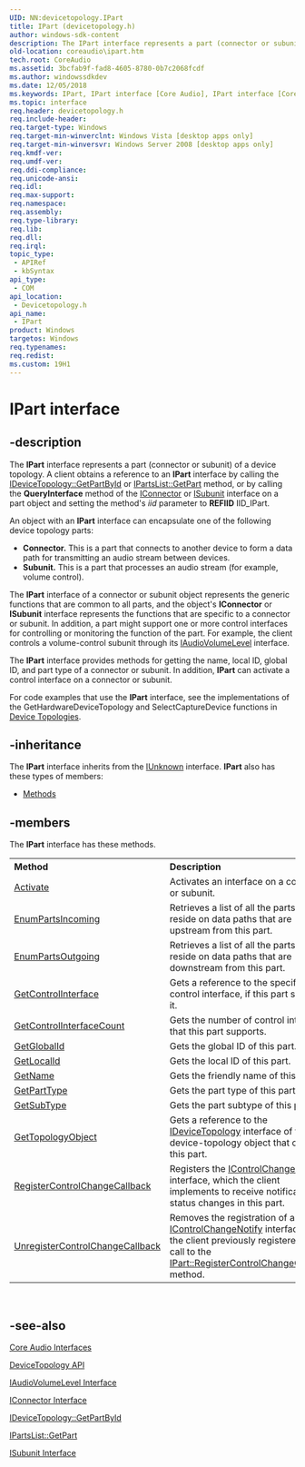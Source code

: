 ```yaml
---
UID: NN:devicetopology.IPart
title: IPart (devicetopology.h)
author: windows-sdk-content
description: The IPart interface represents a part (connector or subunit) of a device topology.
old-location: coreaudio\ipart.htm
tech.root: CoreAudio
ms.assetid: 3bcfab9f-fad8-4605-8780-0b7c2068fcdf
ms.author: windowssdkdev
ms.date: 12/05/2018
ms.keywords: IPart, IPart interface [Core Audio], IPart interface [Core Audio],described, coreaudio.ipart, devicetopology/IPart
ms.topic: interface
req.header: devicetopology.h
req.include-header: 
req.target-type: Windows
req.target-min-winverclnt: Windows Vista [desktop apps only]
req.target-min-winversvr: Windows Server 2008 [desktop apps only]
req.kmdf-ver: 
req.umdf-ver: 
req.ddi-compliance: 
req.unicode-ansi: 
req.idl: 
req.max-support: 
req.namespace: 
req.assembly: 
req.type-library: 
req.lib: 
req.dll: 
req.irql: 
topic_type:
 - APIRef
 - kbSyntax
api_type:
 - COM
api_location:
 - Devicetopology.h
api_name:
 - IPart
product: Windows
targetos: Windows
req.typenames: 
req.redist: 
ms.custom: 19H1
---
```


# IPart interface


## -description



The <b>IPart</b> interface represents a part (connector or subunit) of a device topology. A client obtains a reference to an <b>IPart</b> interface by calling the <a href="https://msdn.microsoft.com/03310040-2081-47cf-88aa-6281c6bea56e">IDeviceTopology::GetPartById</a> or <a href="https://msdn.microsoft.com/505e2412-2849-4e64-9751-ce68831823b8">IPartsList::GetPart</a> method, or by calling the <b>QueryInterface</b> method of the <a href="https://msdn.microsoft.com/6eb5b439-3ac7-4c0b-84e2-b246c1b946a5">IConnector</a> or <a href="https://msdn.microsoft.com/9ec630bc-bba1-4a44-b66d-404a5221abbf">ISubunit</a> interface on a part object and setting the method's <i>iid</i> parameter to <b>REFIID</b> IID_IPart.

An object with an <b>IPart</b> interface can encapsulate one of the following device topology parts:

<ul>
<li><b>Connector.</b> This is a part that connects to another device to form a data path for transmitting an audio stream between devices.</li>
<li><b>Subunit.</b> This is a part that processes an audio stream (for example, volume control).</li>
</ul>
The <b>IPart</b> interface of a connector or subunit object represents the generic functions that are common to all parts, and the object's <b>IConnector</b> or <b>ISubunit</b> interface represents the functions that are specific to a connector or subunit. In addition, a part might support one or more control interfaces for controlling or monitoring the function of the part. For example, the client controls a volume-control subunit through its <a href="https://msdn.microsoft.com/5e7d7111-e4b0-43b3-af35-9878d1a19e5f">IAudioVolumeLevel</a> interface.

The <b>IPart</b> interface provides methods for getting the name, local ID, global ID, and part type of a connector or subunit. In addition, <b>IPart</b> can activate a control interface on a connector or subunit.

For code examples that use the <b>IPart</b> interface, see the implementations of the GetHardwareDeviceTopology and SelectCaptureDevice functions in <a href="https://msdn.microsoft.com/5ac421e5-74a4-40e8-af6f-a99a05ebc3e0">Device Topologies</a>.




## -inheritance

The <b xmlns:loc="http://microsoft.com/wdcml/l10n">IPart</b> interface inherits from the <a href="https://msdn.microsoft.com/33f1d79a-33fc-4ce5-a372-e08bda378332">IUnknown</a> interface. <b>IPart</b> also has these types of members:
<ul>
<li><a href="https://docs.microsoft.com/">Methods</a></li>
</ul>

## -members

The <b>IPart</b> interface has these methods.
<table class="members" id="memberListMethods">
<tr>
<th align="left" width="37%">Method</th>
<th align="left" width="63%">Description</th>
</tr>
<tr data="declared;">
<td align="left" width="37%">
<a href="https://msdn.microsoft.com/72e08a30-65c0-437b-9932-110ba48a2376">Activate</a>
</td>
<td align="left" width="63%">
Activates an interface on a connector or subunit.

</td>
</tr>
<tr data="declared;">
<td align="left" width="37%">
<a href="https://msdn.microsoft.com/0d74837e-12d1-4d94-941e-6a81aeac1151">EnumPartsIncoming</a>
</td>
<td align="left" width="63%">
Retrieves a list of all the parts that reside on data paths that are upstream from this part.

</td>
</tr>
<tr data="declared;">
<td align="left" width="37%">
<a href="https://msdn.microsoft.com/f1892e6d-a2d8-45c7-8a36-6040f4538c1e">EnumPartsOutgoing</a>
</td>
<td align="left" width="63%">
Retrieves a list of all the parts that reside on data paths that are downstream from this part.

</td>
</tr>
<tr data="declared;">
<td align="left" width="37%">
<a href="https://msdn.microsoft.com/802f3c19-5a71-41b0-922a-f216fd60495c">GetControlInterface</a>
</td>
<td align="left" width="63%">
Gets a reference to the specified control interface, if this part supports it.

</td>
</tr>
<tr data="declared;">
<td align="left" width="37%">
<a href="https://msdn.microsoft.com/8b82f69a-9b15-4bdf-9676-f2015ed67cfc">GetControlInterfaceCount</a>
</td>
<td align="left" width="63%">
Gets the number of control interfaces that this part supports.

</td>
</tr>
<tr data="declared;">
<td align="left" width="37%">
<a href="https://msdn.microsoft.com/07825373-3ab2-42d3-8c4b-4eaf2c45eb95">GetGlobalId</a>
</td>
<td align="left" width="63%">
Gets the global ID of this part.

</td>
</tr>
<tr data="declared;">
<td align="left" width="37%">
<a href="https://msdn.microsoft.com/d5ca4908-1822-485c-a04a-0eeee1e384a8">GetLocalId</a>
</td>
<td align="left" width="63%">
Gets the local ID of this part.

</td>
</tr>
<tr data="declared;">
<td align="left" width="37%">
<a href="https://msdn.microsoft.com/a583f445-ebb2-4072-a272-6f186aef71b3">GetName</a>
</td>
<td align="left" width="63%">
Gets the friendly name of this part.

</td>
</tr>
<tr data="declared;">
<td align="left" width="37%">
<a href="https://msdn.microsoft.com/79af1dce-b946-4ef2-af36-4437603966da">GetPartType</a>
</td>
<td align="left" width="63%">
Gets the part type of this part.

</td>
</tr>
<tr data="declared;">
<td align="left" width="37%">
<a href="https://msdn.microsoft.com/456aaafb-1e68-4a3a-b27b-c6f6f89dc17b">GetSubType</a>
</td>
<td align="left" width="63%">
Gets the part subtype of this part.

</td>
</tr>
<tr data="declared;">
<td align="left" width="37%">
<a href="https://msdn.microsoft.com/5ad5fc66-6452-4d55-8c6a-a20a87431302">GetTopologyObject</a>
</td>
<td align="left" width="63%">
Gets a reference to the <a href="https://msdn.microsoft.com/1b509f69-6277-40c0-a293-02afc30d464a">IDeviceTopology</a> interface of the device-topology object that contains this part.

</td>
</tr>
<tr data="declared;">
<td align="left" width="37%">
<a href="https://msdn.microsoft.com/58cf52c9-20ee-46c4-926e-c374a4f42240">RegisterControlChangeCallback</a>
</td>
<td align="left" width="63%">
Registers the <a href="https://msdn.microsoft.com/e50e13c2-1ef3-46f6-8c53-f99cc1631a79">IControlChangeNotify</a> interface, which the client implements to receive notifications of status changes in this part.

</td>
</tr>
<tr data="declared;">
<td align="left" width="37%">
<a href="https://msdn.microsoft.com/d3341421-6dab-43f3-87a8-83ee8a986a04">UnregisterControlChangeCallback</a>
</td>
<td align="left" width="63%">
Removes the registration of an <a href="https://msdn.microsoft.com/e50e13c2-1ef3-46f6-8c53-f99cc1631a79">IControlChangeNotify</a> interface that the client previously registered by a call to the <a href="https://msdn.microsoft.com/58cf52c9-20ee-46c4-926e-c374a4f42240">IPart::RegisterControlChangeCallback</a> method.

</td>
</tr>
</table> 


## -see-also




<a href="https://msdn.microsoft.com/b18e2094-e974-4c23-b70b-ace5a168132d">Core Audio Interfaces</a>



<a href="https://msdn.microsoft.com/051311ef-dd29-4014-bb9c-4cdccf7ce7de">DeviceTopology API</a>



<a href="https://msdn.microsoft.com/5e7d7111-e4b0-43b3-af35-9878d1a19e5f">IAudioVolumeLevel Interface</a>



<a href="https://msdn.microsoft.com/6eb5b439-3ac7-4c0b-84e2-b246c1b946a5">IConnector Interface</a>



<a href="https://msdn.microsoft.com/03310040-2081-47cf-88aa-6281c6bea56e">IDeviceTopology::GetPartById</a>



<a href="https://msdn.microsoft.com/505e2412-2849-4e64-9751-ce68831823b8">IPartsList::GetPart</a>



<a href="https://msdn.microsoft.com/9ec630bc-bba1-4a44-b66d-404a5221abbf">ISubunit Interface</a>
 

 


